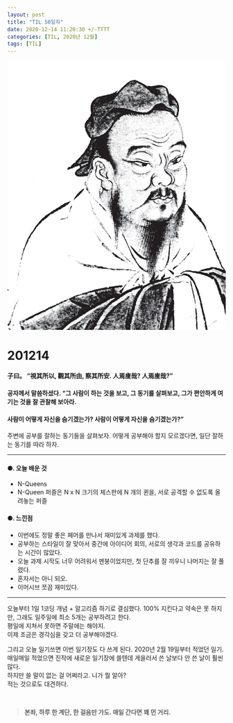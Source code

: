 ```yaml
---
layout: post
title: "TIL 50일차"
date: 2020-12-14 11:20:30 +/-TTTT
categories: [TIL, 2020년 12월]
tags: [TIL]
---
```


![image](/assets/img/sample/avatar.jpg)

# **201214**

#### **子曰。 “視其所以, 觀其所由, 察其所安. 人焉廋哉? 人焉廋哉?”**

#### **공자께서 말씀하셨다. “그 사람이 하는 것을 보고, 그 동기를 살펴보고, 그가 편안하게 여기는 것을 잘 관찰해 보아라.**

#### **사람이 어떻게 자신을 숨기겠는가? 사람이 어떻게 자신을 숨기겠는가?”**

주변에 공부를 잘하는 동기들을 살펴보자. 어떻게 공부해야 할지 모르겠다면, 일단 잘하는 동기를 따라 하자.

---

#### **⚈. 오늘 배운 것**

- N-Queens
- N-Queen 퍼즐은 N x N 크기의 체스판에 N 개의 퀸을, 서로 공격할 수 없도록 올려놓는 퍼즐

#### **⚈. 느낀점**

- 이번에도 정말 좋은 페어를 만나서 재미있게 과제를 했다.
- 공부하는 스타일이 잘 맞아서 중간에 아이디어 회의, 서로의 생각과 코드를 공유하는 시간이 많았다.
- 오늘 과제 시작도 너무 어려워서 멘붕이었지만, 첫 단추를 잘 끼우니 나머지는 잘 풀렸다.
- 혼자서는 아니 되오.
- 이머시브 쪼끔 재미있다.

---

오늘부터 1일 1코딩 개념 + 알고리즘 하기로 결심했다. 100% 지킨다고 약속은 못 하지만, 그래도 일주일에 최소 5개는 공부하려고 한다.  
평일에 지쳐서 못하면 주말에는 해야지.  
이제 조금은 경각심을 갖고 더 공부해야겠다.

그리고 오늘 일기쓰면 이번 일기장도 다 쓰게 된다. 2020년 2월 19일부터 적었던 일기.  
매일매일 적었으면 진작에 새로운 일기장에 쓸텐데 게을러서 쓴 날보다 안 쓴 날이 훨씬 많다.  
하지만 쓸 말이 없는 걸 어쩌라고. 니가 뭘 알아?  
적는 것으로도 대견하다.

<br>

> **본좌, 하루 한 계단, 한 걸음만 가도. 매일 간다면 꽤 먼 거리.**
